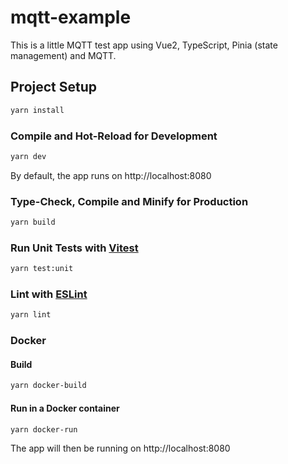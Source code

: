 # mqtt-example

This is a little MQTT test app using Vue2, TypeScript, Pinia (state management) and MQTT.

## Project Setup

```sh
yarn install
```

### Compile and Hot-Reload for Development

```sh
yarn dev
```

By default, the app runs on http://localhost:8080

### Type-Check, Compile and Minify for Production

```sh
yarn build
```

### Run Unit Tests with [Vitest](https://vitest.dev/)

```sh
yarn test:unit
```

### Lint with [ESLint](https://eslint.org/)

```sh
yarn lint
```

### Docker

#### Build

```sh
yarn docker-build
```

#### Run in a Docker container

```sh
yarn docker-run
```

The app will then be running on http://localhost:8080